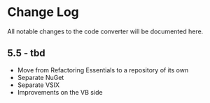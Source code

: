 # Change Log

All notable changes to the code converter will be documented here.

## 5.5 - tbd

* Move from Refactoring Essentials to a repository of its own
* Separate NuGet
* Separate VSIX
* Improvements on the VB side
